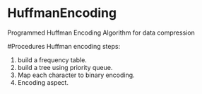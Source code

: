 # HuffmanEncoding
Programmed Huffman Encoding Algorithm for data compression

#Procedures
 Huffman encoding steps:
 1. build a frequency table.
 2. build a tree using priority queue.
 3. Map each character to binary encoding.
 4. Encoding aspect.
